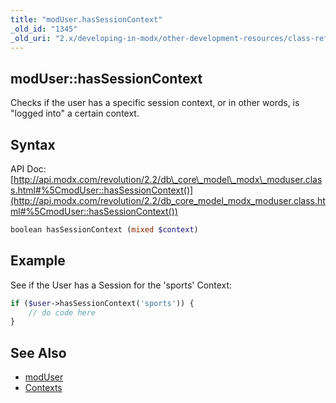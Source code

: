 ```yaml
---
title: "modUser.hasSessionContext"
_old_id: "1345"
_old_uri: "2.x/developing-in-modx/other-development-resources/class-reference/moduser/moduser.hassessioncontext"
---
```


## modUser::hasSessionContext

Checks if the user has a specific session context, or in other words, is "logged into" a certain context.

## Syntax

API Doc: [http://api.modx.com/revolution/2.2/db\_core\_model\_modx\_moduser.class.html#%5CmodUser::hasSessionContext()](http://api.modx.com/revolution/2.2/db_core_model_modx_moduser.class.html#%5CmodUser::hasSessionContext())

``` php
boolean hasSessionContext (mixed $context)
```

## Example

See if the User has a Session for the 'sports' Context:

``` php
if ($user->hasSessionContext('sports')) {
    // do code here
}
```

## See Also

- [modUser](developing-in-modx/other-development-resources/class-reference/moduser "modUser")
- [Contexts](building-sites/contexts "Contexts")